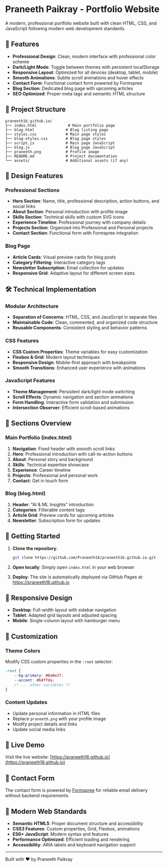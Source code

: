 # Praneeth Paikray - Portfolio Website

A modern, professional portfolio website built with clean HTML, CSS, and JavaScript following modern web development standards.

## 🌟 Features

- **Professional Design**: Clean, modern interface with professional color scheme
- **Dark/Light Mode**: Toggle between themes with persistent localStorage
- **Responsive Layout**: Optimized for all devices (desktop, tablet, mobile)
- **Smooth Animations**: Subtle scroll animations and hover effects
- **Contact Form**: Functional contact form powered by Formspree
- **Blog Section**: Dedicated blog page with upcoming articles
- **SEO Optimized**: Proper meta tags and semantic HTML structure

## 📁 Project Structure

```
praneeth16.github.io/
├── index.html              # Main portfolio page
├── blog.html              # Blog listing page
├── styles.css             # Main page styles
├── blog-styles.css        # Blog page styles
├── script.js              # Main page JavaScript
├── blog.js                # Blog page JavaScript
├── praneeth.png           # Profile image
├── README.md              # Project documentation
└── assets/                # Additional assets (if any)
```

## 🎨 Design Features

### Professional Sections
- **Hero Section**: Name, title, professional description, action buttons, and social links
- **About Section**: Personal introduction with profile image
- **Skills Section**: Technical skills with custom SVG icons
- **Experience Timeline**: Professional journey with company details
- **Projects Section**: Organized into Professional and Personal projects
- **Contact Section**: Functional form with Formspree integration

### Blog Page
- **Article Cards**: Visual preview cards for blog posts
- **Category Filtering**: Interactive category tags
- **Newsletter Subscription**: Email collection for updates
- **Responsive Grid**: Adaptive layout for different screen sizes

## 🛠️ Technical Implementation

### Modular Architecture
- **Separation of Concerns**: HTML, CSS, and JavaScript in separate files
- **Maintainable Code**: Clean, commented, and organized code structure
- **Reusable Components**: Consistent styling and behavior patterns

### CSS Features
- **CSS Custom Properties**: Theme variables for easy customization
- **Flexbox & Grid**: Modern layout techniques
- **Responsive Design**: Mobile-first approach with breakpoints
- **Smooth Transitions**: Enhanced user experience with animations

### JavaScript Features
- **Theme Management**: Persistent dark/light mode switching
- **Scroll Effects**: Dynamic navigation and section animations
- **Form Handling**: Interactive form validation and submission
- **Intersection Observer**: Efficient scroll-based animations

## 🎯 Sections Overview

### Main Portfolio (index.html)
1. **Navigation**: Fixed header with smooth scroll links
2. **Hero**: Professional introduction with call-to-action buttons
3. **About**: Personal story and background
4. **Skills**: Technical expertise showcase
5. **Experience**: Career timeline
6. **Projects**: Professional and personal work
7. **Contact**: Get in touch form

### Blog (blog.html)
1. **Header**: "AI & ML Insights" introduction
2. **Categories**: Filterable content tags
3. **Article Grid**: Preview cards for upcoming articles
4. **Newsletter**: Subscription form for updates

## 🚀 Getting Started

1. **Clone the repository**:
   ```bash
   git clone https://github.com/Praneeth16/praneeth16.github.io.git
   ```

2. **Open locally**:
   Simply open `index.html` in your web browser

3. **Deploy**:
   The site is automatically deployed via GitHub Pages at: https://praneeth16.github.io

## 📱 Responsive Design

- **Desktop**: Full-width layout with sidebar navigation
- **Tablet**: Adapted grid layouts and adjusted spacing
- **Mobile**: Single-column layout with hamburger menu

## 🎨 Customization

### Theme Colors
Modify CSS custom properties in the `:root` selector:
```css
:root {
    --bg-primary: #0a0e27;
    --accent: #64ffda;
    /* ... other variables */
}
```

### Content Updates
- Update personal information in HTML files
- Replace `praneeth.png` with your profile image
- Modify project details and links
- Update social media links

## 🔗 Live Demo

Visit the live website: [https://praneeth16.github.io](https://praneeth16.github.io)

## 📧 Contact Form

The contact form is powered by [Formspree](https://formspree.io/) for reliable email delivery without backend requirements.

## 🌟 Modern Web Standards

- **Semantic HTML5**: Proper document structure and accessibility
- **CSS3 Features**: Custom properties, Grid, Flexbox, animations
- **ES6+ JavaScript**: Modern syntax and features
- **Performance Optimized**: Efficient loading and rendering
- **Accessibility**: ARIA labels and keyboard navigation support

---

Built with ❤️ by Praneeth Paikray